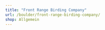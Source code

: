 ```yaml
---
title: "Front Range Birding Company"
url: /boulder/front-range-birding-company/
shop: Allgemein
---
```


